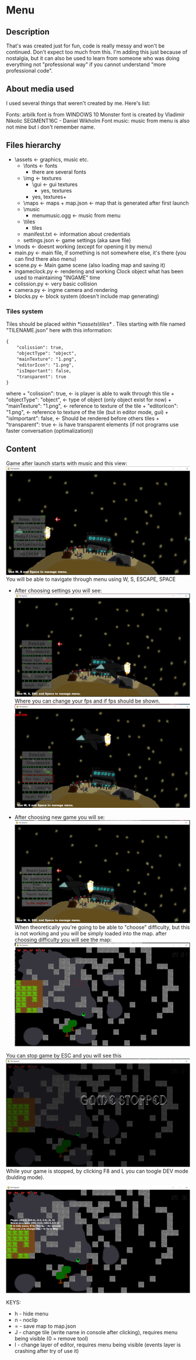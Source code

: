 # Menu

## __Description__

That's was created just for fun, code is really messy and won't be continued. Don't expect too much from this. I'm adding this just because of nostalgia, but it can also be used to learn from someone who was doing
everything not "professional way" if you cannot understand "more professional code".

## __About media used__
I used several things that weren't created by me. Here's list:

Fonts:
	arbilk font is from WINDOWS 10 
	Monster font is created by Vladimir Nikolic 
	SEGMENT16C - Daniel Wikholm Font
music:
  music from menu is also not mine but i don't remember name.



## __Files hierarchy__
+  \assets <- graphics, music etc.
     - \fonts <- fonts
         * there are several fonts
     -  \img <- textures
          * \gui <- gui textures
             + yes, textures
          * yes, textures+      
	  * \maps <- maps
             + map.json <- map that is generated after first launch
     - \music
          * menumusic.ogg <- music from menu
     - \tiles
          * tiles
     - manifest.txt <- information about credentials
     - settings.json <- game settings (aka save file)
+  \mods <- doesnt working (except for opening it by menu)
+  main.py <- main file, if something is not somewhere else, it's there (you can find there also menu)
+  scene.py <- Main game scene (also loading map and saving it)
+  ingameclock.py <- rendering and working Clock object what has been used to maintaining "INGAME" time
+  colission.py <- very basic collision
+  camera.py <- ingme camera and rendering
+  blocks.py <- block system (doesn't include map generating)
  
### __Tiles system__
Tiles should be placed within **\assets\tiles\** .
Tiles starting with file named "TILENAME.json" here with this information:
```
{
	"colission": true,
	"objectType": "object",
	"mainTexture": "1.png",
	"editorIcon": "1.png",
	"isImportant": false,
	"transparent": true
}
```
where
	+ "colission": true, <- is player is able to walk through this tile
	+ "objectType": "object",  <- type of object (only object exist for now)
	+ "mainTexture": "1.png",   <- reference to texture of the tile
	+ "editorIcon": "1.png",    <- reference to texture of the tile (but in editor mode, gui)
	+ "isImportant": false,     <- Should be rendered before others tiles
	+ "transparent": true       <- is have transparent elements (if not programs use faster conversation (optimalization))


## __Content__

Game after launch starts with music and this view: 
![scrn1](Screenshot_1.png)
You will be able to navigate through menu using W, S, ESCAPE, SPACE

+ After choosing settings you will see:
![scrn2](Screenshot_2.png)
Where you can change your fps and if fps should be shown. 
![scrn3](Screenshot_3.png)

+ After choosing new game you will se:
![scrn4](Screenshot_4.png)
When theoretically you're going to be able to "choose" difficulty, but this is not working and you will be simply loaded into the map.
after choosing difficulty you will see the map:
![scrn5](Screenshot_5.png)


You can stop game by ESC and you will see this
![scrn6](Screenshot_6.png)
While your game is stopped, by clicking  F8 and L you can toogle DEV mode (bulding mode).

![scrn7](Screenshot_7.png)

KEYS:
* h - hide menu
* n - noclip
* = - save map to map.json
* J - change tile (write name in console after clicking), requires menu being visible (0 = remove tool)
* l - change layer of editor, requires menu being visible (events layer is crashing after try of use it)

